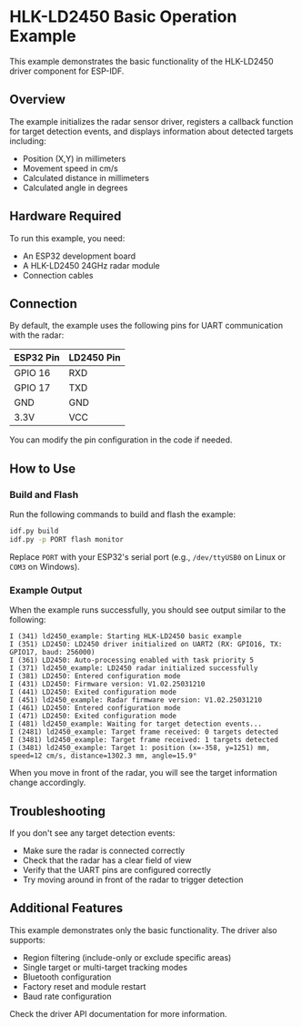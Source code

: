 # HLK-LD2450 Basic Operation Example

This example demonstrates the basic functionality of the HLK-LD2450 driver component for ESP-IDF.

## Overview

The example initializes the radar sensor driver, registers a callback function for target detection events, and displays information about detected targets including:

- Position (X,Y) in millimeters
- Movement speed in cm/s
- Calculated distance in millimeters
- Calculated angle in degrees

## Hardware Required

To run this example, you need:

* An ESP32 development board
* A HLK-LD2450 24GHz radar module
* Connection cables

## Connection

By default, the example uses the following pins for UART communication with the radar:

| ESP32 Pin | LD2450 Pin |
|-----------|------------|
| GPIO 16   | RXD        |
| GPIO 17   | TXD        |
| GND       | GND        |
| 3.3V      | VCC        |

You can modify the pin configuration in the code if needed.

## How to Use

### Build and Flash

Run the following commands to build and flash the example:

```bash
idf.py build
idf.py -p PORT flash monitor
```

Replace `PORT` with your ESP32's serial port (e.g., `/dev/ttyUSB0` on Linux or `COM3` on Windows).

### Example Output

When the example runs successfully, you should see output similar to the following:

```
I (341) ld2450_example: Starting HLK-LD2450 basic example
I (351) LD2450: LD2450 driver initialized on UART2 (RX: GPIO16, TX: GPIO17, baud: 256000)
I (361) LD2450: Auto-processing enabled with task priority 5
I (371) ld2450_example: LD2450 radar initialized successfully
I (381) LD2450: Entered configuration mode
I (431) LD2450: Firmware version: V1.02.25031210
I (441) LD2450: Exited configuration mode
I (451) ld2450_example: Radar firmware version: V1.02.25031210
I (461) LD2450: Entered configuration mode
I (471) LD2450: Exited configuration mode
I (481) ld2450_example: Waiting for target detection events...
I (2481) ld2450_example: Target frame received: 0 targets detected
I (3481) ld2450_example: Target frame received: 1 targets detected
I (3481) ld2450_example: Target 1: position (x=-358, y=1251) mm, speed=12 cm/s, distance=1302.3 mm, angle=15.9°

```

When you move in front of the radar, you will see the target information change accordingly.

## Troubleshooting

If you don't see any target detection events:
- Make sure the radar is connected correctly
- Check that the radar has a clear field of view
- Verify that the UART pins are configured correctly
- Try moving around in front of the radar to trigger detection

## Additional Features

This example demonstrates only the basic functionality. The driver also supports:

- Region filtering (include-only or exclude specific areas)
- Single target or multi-target tracking modes
- Bluetooth configuration
- Factory reset and module restart
- Baud rate configuration

Check the driver API documentation for more information.